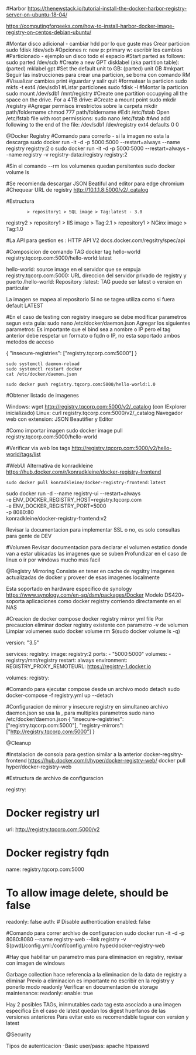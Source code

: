 #Harbor
https://thenewstack.io/tutorial-install-the-docker-harbor-registry-server-on-ubuntu-18-04/

https://computingforgeeks.com/how-to-install-harbor-docker-image-registry-on-centos-debian-ubuntu/



#Montar disco adicional - cambiar hdd por lo que guste mas
Crear particion
	sudo fdisk /dev/sdb
#Opciones
	n: new
	p: primary
	w: escribir los cambios
#Particionado - ejemplo un disco todo el espacio
#Start parted as follows:
	sudo parted /dev/sdb
#Create a new GPT disklabel (aka partition table):
	(parted) mklabel gpt
#Set the default unit to GB:
(parted) unit GB
#mkpart
	Seguir las instrucciones para crear una particion, se borra con comando RM
#Visualizar cambios
	print
#guardar y salir
	quit
#formatear la particion
	sudo mkfs -t ext4 /dev/sdb1
#Listar particiones
	sudo fdisk -l
#Montar la particion
	sudo mount /dev/sdb1 /mnt/registry
#Create one partition occupying all the space on the drive. For a 4TB drive:
#Create a mount point
	sudo mkdir /registry
#Agregar permisos irrestrictos sobre la carpeta
	mkdir path/foldername
	chmod 777 path/foldername 
#Edit /etc/fstab
Open /etc/fstab file with root permissions:
	sudo nano /etc/fstab
#And add following to the end of the file:
/dev/sdb1    /dev/registry    ext4    defaults    0    0

@Docker Registry
#Comando para correrlo - si la imagen no esta la descarga
	sudo docker run -it -d -p 5000:5000 --restart=always --name registry registry:2
o
	sudo docker run -it -d -p 5000:5000 --restart=always --name registry -v registry-data:/registry registry:2

#Sin el comando --rm los volumenes quedan persitentes
	sudo docker volume ls
	
#Se recomienda descargar JSON Beatiful and editor para edge chromium
#Chequear URL de registry
	http://10.1.1.8:5000/v2/_catalog

#Estructura

			> repository1 > SQL image > Tag:latest - 3.0
registry2	> repository1 > IIS image > Tag:2.1
			> repository1 > NGinx image > Tag:1.0

#La API para gestion es : HTTP API V2
docs.docker.com/regsitry/spec/api

#Composicion de comando TAG
	docker tag hello-world registry.tqcorp.com:5000/hello-world:latest
	
hello-world: source image en el servidor que se empuja
registry.tqcorp.com:5000: URL direccion del servidor privado de registry y puerto
/hello-world: Repository
:latest: TAG puede ser latest o version en particular

La imagen se mapea al repositorio
Si no se tagea utiliza como si fuera default LATEST

#En el caso de testing con registry inseguro se debe modificar parametros segun esta guia:
	sudo nano /etc/docker/daemon.json
Agregar los siguientes parametros:
Es importante que el bind sea a nombre o IP pero el tag anterior debe respetar un formato o fqdn o IP, no esta soportado ambos metodos de acceso


{
	"insecure-registries": ["registry.tqcorp.com:5000"]
}

	sudo systemctl daemon-reload
	sudo systemctl restart docker
	cat /etc/docker/daemon.json

	sudo docker push registry.tqcorp.com:5000/hello-world:1.0

#Obtener listado de imagenes

Windows: wget http://registry.tqcorp.com:5000/v2/_catalog (con IExplorer inicializado)
Linux: curl registry.tqcorp.com:5000/v2/_catalog
Navegador web con extension: JSON Beautifier y Editor

#Como importar imagen
	sudo docker image pull registry.tqcorp.com:5000/hello-world

#Verificar via web los tags
	http://registry.tqcorp.com:5000/v2/hello-world/tags/list
	
#WebUI
Alternativa de konradkleine
https://hub.docker.com/r/konradkleine/docker-registry-frontend

	sudo docker pull konradkleine/docker-registry-frontend:latest

sudo docker run -d --name registry-ui --restart=always \
-e ENV_DOCKER_REGISTRY_HOST=registry.tqcorp.com \
-e ENV_DOCKER_REGISTRY_PORT=5000 \
-p 8080:80 \
konradkleine/docker-registry-frontend:v2

Revisar la documentacion para implementar SSL o no, es solo consultas para gente de DEV

#Volumen
Revisar documentacion para declarar el volumen estatico donde van a estar ubicadas las imagenes que se suben
Profundizar en el caso de linux o ir por windows mucho mas facil

@Registry Mirroring
Consiste en tener en cache de regsitry imagenes actualizadas de docker y proveer de esas imagenes localmente

Esta soportado en hardware especifico de synology
https://www.synology.com/en-sg/dsm/packages/Docker
Modelo DS420+ soporta aplicaciones como docker registry corriendo directamente en el NAS

#Creacion de docker compose docker registry mirror yml file
Por precaucion eliminar docker registry existente con parametro -v de volumen
Limpiar volumenes
	sudo docker volume rm $(sudo docker volume ls -q)

version: "3.5"

services:
  registry:
    image: registry:2
    ports:
      - "5000:5000"
    volumes:
      - registry:/mnt/registry
    restart: always
    environment:
      REGISTRY_PROXY_REMOTEURL: https://registry-1.docker.io

volumes:
  registry:

#Comando para ejecutar compose desde un archivo modo detach
	sudo docker-compose -f registry.yml up --detach
	
#Configuracion de mirror y insecure registry en simultaneo archivo daemon.json se usa la , para multiples parametros
	sudo nano /etc/docker/daemon.json
{
        "insecure-registries": ["registry.tqcorp.com:5000"],
        "registry-mirrors": ["http://registry.tqcorp.com:5000"]
}

@Cleanup

#Instalacion de consola para gestion similar a la anterior docker-regsitry-frontend
https://hub.docker.com/r/hyper/docker-registry-web/
	docker pull hyper/docker-registry-web

#Estructura de archivo de configuracion

registry:
  # Docker registry url
  url: http://registry.tqcorp.com:5000/v2
  # Docker registry fqdn
  name: registry.tqcorp.com:5000
  # To allow image delete, should be false
  readonly: false
  auth:
     # Disable authentication
     enabled: false


#Comando para correr archivo de configuracion
sudo docker run -it -d -p 8080:8080 --name registry-web --link registry -v $(pwd)/config.yml:/conf/config.yml:ro hyper/docker-registry-web

#Hay que habilitar un parametro mas para eliminacion en registry, revisar con imagen de windows

Garbage collection hace referencia a la eliminacion de la data de registry a eliminar
Previo a eliminacion es importante no escribir en la registry y ponerlo modo readonly
Verificar en documentacion de storage maintenance: readonly: enable: true

Hay 2 posibles TAGs, ininmutables cada tag esta asociado a una imagen especifica
En el caso de latest quedan los digest huerfanos de las versiones anteriores
Para evitar esto es recomendable tagear con version y latest

@Security

Tipos de autenticacion
-Basic user/pass: apache htpasswd









